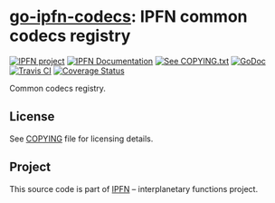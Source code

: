 # [go-ipfn-codecs][codecs]: IPFN common codecs registry

[![IPFN project][badge-ipfn]][org-ipfn]
[![IPFN Documentation][badge-docs]][docs]
[![See COPYING.txt][badge-copying]][COPYING]
[![GoDoc][badge-godoc]][godoc-ipfn]
[![Travis CI][badge-ci]][ci]
[![Coverage Status][coverage-badge]][coverage-status]

Common codecs registry.

## License

See [COPYING][COPYING] file for licensing details.

## Project

This source code is part of [IPFN](https://github.com/ipfn) – interplanetary functions project.

[ci]: https://travis-ci.org/ipfn/go-ipfn-codecs
[docs]: https://docs.ipfn.io/
[COPYING]: https://github.com/ipfn/go-ipfn-codecs/blob/master/COPYING
[badge-ci]: https://travis-ci.org/ipfn/go-ipfn-codecs.svg?branch=master
[badge-copying]: https://img.shields.io/badge/license-Apache%202.0-blue.svg?style=flat-square
[badge-docs]: https://img.shields.io/badge/documentation-IPFN-blue.svg?style=flat-square
[badge-godoc]: https://godoc.org/github.com/ipfn/go-ipfn-codecs/codecs?status.svg
[badge-ipfn]: https://img.shields.io/badge/project-IPFN-blue.svg?style=flat-square
[coverage-badge]: https://coveralls.io/repos/github/ipfn/go-ipfn-codecs/badge.svg?branch=master
[coverage-status]: https://coveralls.io/github/ipfn/go-ipfn-codecs?branch=master
[org-ipfn]: https://github.com/ipfn
[godoc-ipfn]: https://godoc.org/github.com/ipfn/go-ipfn-codecs/codecs
[codecs]: https://github.com/ipfn/go-ipfn-codecs/
